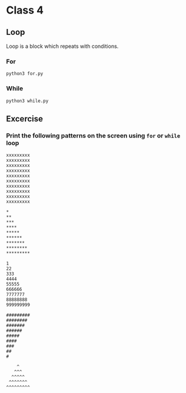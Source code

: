 # Class 4

## Loop

Loop is a block which repeats with conditions.

### For

```shell script
python3 for.py
```

### While

```shell script
python3 while.py
```

## Excercise

### Print the following patterns on the screen using `for` or `while` loop

```text
xxxxxxxxx
xxxxxxxxx
xxxxxxxxx
xxxxxxxxx
xxxxxxxxx
xxxxxxxxx
xxxxxxxxx
xxxxxxxxx
xxxxxxxxx
xxxxxxxxx
```

```text
*
**
***
****
*****
******
*******
********
*********
```

```text
1
22
333
4444
55555
666666
7777777
88888888
999999999
```

```text
#########
########
#######
######
#####
####
###
##
#
```

```text
    ^
   ^^^
  ^^^^^
 ^^^^^^^
^^^^^^^^^
```
